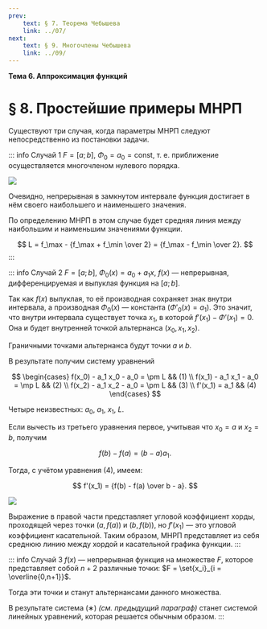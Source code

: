 ```yaml
---
prev:
    text: § 7. Теорема Чебышева
    link: ../07/
next:
    text: § 9. Многочлены Чебышева
    link: ../09/
---
```


**Тема 6. Аппроксимация функций**

# § 8. Простейшие примеры МНРП

Существуют три случая, когда параметры МНРП следуют непосредственно из постановки задачи.

::: info Случай 1
$F = [a; b]$, $\Phi_0 = a_0 = \text{const}$, т. е. приближение осуществляется многочленом нулевого порядка.

![](/media/images/numerical_analysis_6_8_1.png)

Очевидно, непрерывная в замкнутом интервале функция достигает в нём своего наибольшего и наименьшего значения.

По определению МНРП в этом случае будет средняя линия между наибольшим и наименьшим значениями функции.

$$
L = f_\max - {f_\max + f_\min \over 2} = {f_\max - f_\min \over 2}.
$$
:::

::: info Случай 2
$F = [a;b]$, $\Phi_0(x) = a_0 + a_1 x$, $f(x)$ — непрерывная, дифференцируемая и выпуклая функция на $[a;b]$.

Так как $f(x)$ выпуклая, то её производная сохраняет знак внутри интервала, а производная $\Phi_0(x)$ — константа ($\Phi'_0(x) = a_1$). Это значит, что внутри интервала существует точка $x_1$, в которой $f'(x_1) - \Phi'(x_1) = 0$. Она и будет внутренней точкой альтернанса $(x_0, x_1, x_2)$.

Граничными точками альтернанса будут точки $a$ и $b$.

В результате получим систему уравнений

$$
\begin{cases}
f(x_0) - a_1 x_0 - a_0 = \pm L && (1) \\
f(x_1) - a_1 x_1 - a_0 = \mp L && (2) \\
f(x_2) - a_1 x_2 - a_0 = \pm L && (3) \\
f'(x_1) = a_1 && (4)
\end{cases}
$$

Четыре неизвестных: $a_0$, $a_1$, $x_1$, $L$.

Если вычесть из третьего уравнения первое, учитывая что $x_0 = a$ и $x_2 = b$, получим

$$
f(b) - f(a) = (b-a) a_1.
$$

Тогда, с учётом уравнения $(4)$, имеем:

$$
f'(x_1) = {f(b) - f(a) \over b - a}.
$$

![](/media/images/numerical_analysis_6_8_2.png)

Выражение в правой части представляет угловой коэффициент хорды, проходящей через точки $(a, f(a))$ и $(b, f(b))$, но $f'(x_1)$ — это угловой коэффициент касательной. Таким образом, МНРП представляет из себя среднюю линию между хордой и касательной графика функции.
:::

::: info Случай 3
$f(x)$ — непрерывная функция на множестве $F$, которое представляет собой $n + 2$ различные точки: $F = \set{x_i}_{i = \overline{0,n+1}}$.

Тогда эти точки и станут альтернансами данного множества.

В результате система $(∗)$ *(см. предыдущий параграф)* станет системой линейных уравнений, которая решается обычным образом.
:::